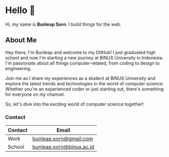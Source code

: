 # Hello 👋
Hi, my name is **Bunleap Sorn**. I build things for the web.

## About Me
Hey there, I'm Bunleap and welcome to my GItHub! I just graduated high school and now I'm starting a new journey at BINUS University in Indonesia. I'm passionate about all things computer-related, from coding to design to engineering.

Join me as I share my experiences as a student at BINUS University and explore the latest trends and technologies in the world of computer science. Whether you're an experienced coder or just starting out, there's something for everyone on my channel.

So, let's dive into the exciting world of computer science together!

### Contact
| Contact | Email |
| --- | --- |
| Work | bunleap.sorn@gmail.com |
| School | bunleap.sorn@binus.ac.id |
